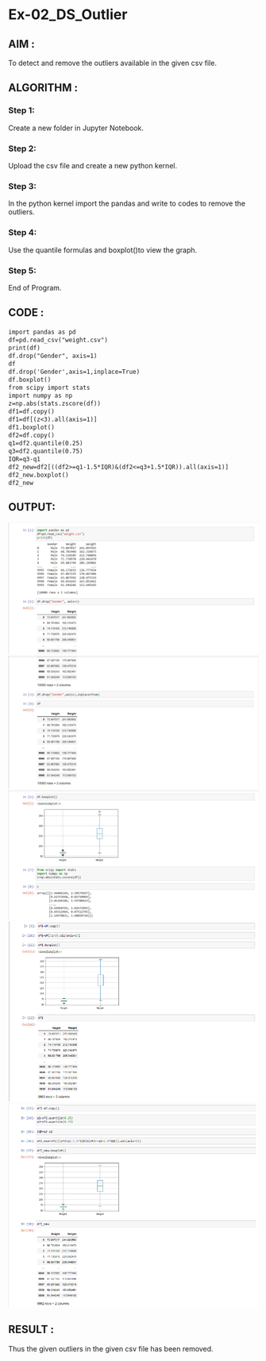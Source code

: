 # Ex-02_DS_Outlier

## AIM :
To detect and remove the outliers available in the given csv file.

## ALGORITHM :
### Step 1:
Create a new folder in Jupyter Notebook.

### Step 2:
Upload the csv file and create a new python kernel.

### Step 3:
In the python kernel import the pandas and write to codes to remove the outliers.

### Step 4:
Use the quantile formulas and boxplot()to view the graph.

### Step 5:
End of Program.

## CODE :
```
import pandas as pd
df=pd.read_csv("weight.csv")
print(df)
df.drop("Gender", axis=1)
df
df.drop('Gender',axis=1,inplace=True)
df.boxplot()
from scipy import stats
import numpy as np
z=np.abs(stats.zscore(df))
df1=df.copy()
df1=df[(z<3).all(axis=1)]
df1.boxplot()
df2=df.copy()
q1=df2.quantile(0.25)
q3=df2.quantile(0.75)
IQR=q3-q1
df2_new=df2[((df2>=q1-1.5*IQR)&(df2<=q3+1.5*IQR)).all(axis=1)]
df2_new.boxplot()
df2_new
```

## OUTPUT:
![output](op1.png)
![output](op2.png)
![output](op3.png)
![output](op4.png)
![output](op5.png)

## RESULT :
Thus the given outliers in the given csv file has been removed.

